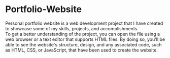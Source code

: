 # Portfolio-Website
Personal portfolio website is a web development project that I have created to showcase some of my skills, projects, and accomplishments.  
To get a better understanding of the project, you can open the file using a web browser or a text editor that supports HTML files. By doing so, you'll be able to see the website's structure, design, and any associated code, such as HTML, CSS, or JavaScript, that have been used to create the website.
